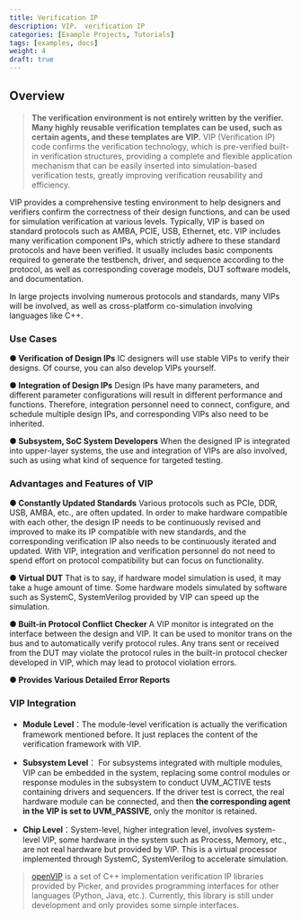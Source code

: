 ```yaml
---
title: Verification IP
description: VIP， verification IP
categories: [Example Projects, Tutorials]
tags: [examples, docs]
weight: 4
draft: true
---
```


## Overview
> **The verification environment is not entirely written by the verifier. Many highly reusable verification templates can be used, such as certain agents, and these templates are VIP.**
>VIP (Verification IP) code confirms the verification technology, which is pre-verified built-in verification structures, providing a complete and flexible application mechanism that can be easily inserted into simulation-based verification tests, greatly improving verification reusability and efficiency.

VIP provides a comprehensive testing environment to help designers and verifiers confirm the correctness of their design functions, and can be used for simulation verification at various levels. Typically, VIP is based on standard protocols such as AMBA, PCIE, USB, Ethernet, etc. VIP includes many verification component IPs, which strictly adhere to these standard protocols and have been verified. It usually includes basic components required to generate the testbench, driver, and sequence according to the protocol, as well as corresponding coverage models, DUT software models, and documentation.

In large projects involving numerous protocols and standards, many VIPs will be involved, as well as cross-platform co-simulation involving languages like C++.


### Use Cases

**● Verification of Design IPs**
IC designers will use stable VIPs to verify their designs.
Of course, you can also develop VIPs yourself.

**● Integration of Design IPs**
Design IPs have many parameters, and different parameter configurations will result in different performance and functions.
Therefore, integration personnel need to connect, configure, and schedule multiple design IPs, and corresponding VIPs also need to be inherited.

**● Subsystem, SoC System Developers**
When the designed IP is integrated into upper-layer systems, the use and integration of VIPs are also involved, such as using what kind of sequence for targeted testing.

### Advantages and Features of VIP

**● Constantly Updated Standards**
Various protocols such as PCIe, DDR, USB, AMBA, etc., are often updated.
In order to make hardware compatible with each other, the design IP needs to be continuously revised and improved to make its IP compatible with new standards, and the corresponding verification IP also needs to be continuously iterated and updated.
With VIP, integration and verification personnel do not need to spend effort on protocol compatibility but can focus on functionality.

**● Virtual DUT**
That is to say, if hardware model simulation is used, it may take a huge amount of time. Some hardware models simulated by software such as SystemC, SystemVerilog provided by VIP can speed up the simulation.

**● Built-in Protocol Conflict Checker**
A VIP monitor is integrated on the interface between the design and VIP. It can be used to monitor trans on the bus and to automatically verify protocol rules. Any trans sent or received from the DUT may violate the protocol rules in the built-in protocol checker developed in VIP, which may lead to protocol violation errors.

**● Provides Various Detailed Error Reports**

### VIP Integration
- **Module Level**：The module-level verification is actually the verification framework mentioned before. It just replaces the content of the verification framework with VIP.

- **Subsystem Level**： For subsystems integrated with multiple modules, VIP can be embedded in the system, replacing some control modules or response modules in the subsystem to conduct UVM_ACTIVE tests containing drivers and sequencers. If the driver test is correct, the real hardware module can be connected, and then **the corresponding agent in the VIP is set to UVM_PASSIVE**, only the monitor is retained.

- **Chip Level**：System-level, higher integration level, involves system-level VIP, some hardware in the system such as Process, Memory, etc., are not real hardware but provided by VIP. This is a virtual processor implemented through SystemC, SystemVerilog to accelerate simulation.

> [openVIP](https://gitee.com/XS-MLVP/open-vip) is a set of C++ implementation verification IP libraries provided by Picker, and provides programming interfaces for other languages ​​(Python, Java, etc.).
Currently, this library is still under development and only provides some simple interfaces.